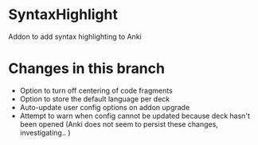 SyntaxHighlight
===============

Addon to add syntax highlighting to Anki

Changes in this branch
======================
* Option to turn off centering of code fragments
* Option to store the default language per deck
* Auto-update user config options on addon upgrade 
* Attempt to warn when config cannot be updated because deck hasn't been opened (Anki does not seem to persist these changes, investigating.. )
